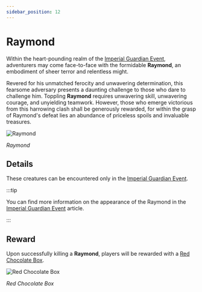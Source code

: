 ```yaml
---
sidebar_position: 12
---
```


# Raymond

Within the heart-pounding realm of the [Imperial Guardian Event](/events/imperial-guardian), adventurers may come face-to-face with the formidable **Raymond**, an embodiment of sheer terror and relentless might.

Revered for his unmatched ferocity and unwavering determination, this fearsome adversary presents a daunting challenge to those who dare to challenge him. Toppling **Raymond** requires unwavering skill, unwavering courage, and unyielding teamwork. However, those who emerge victorious from this harrowing clash shall be generously rewarded, for within the grasp of Raymond's defeat lies an abundance of priceless spoils and invaluable treasures.

![Raymond](/img/monsters/special/others/raymond.jpg)

_Raymond_

## Details

These creatures can be encountered only in the [Imperial Guardian Event](/events/imperial-guardian).

:::tip

You can find more information on the appearance of the Raymond in the [Imperial Guardian Event](/events/imperial-guardian) article.

:::

## Reward

Upon successfully killing a **Raymond**, players will be rewarded with a [Red Chocolate Box](/items/item-bags/misc/red-chocolate-box).

![Red Chocolate Box](/img/items/item-bags/red-chocolate-box.png)

_Red Chocolate Box_